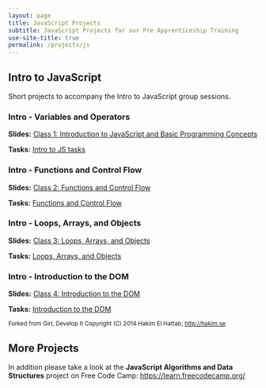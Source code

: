```yaml
---
layout: page
title: JavaScript Projects
subtitle: JavaScript Projects for our Pre Apprenticeship Training
use-site-title: true
permalink: /projects/js
---
```


## Intro to JavaScript
Short projects to accompany the Intro to JavaScript group sessions.

### Intro - Variables and Operators
**Slides:** [Class 1: Introduction to JavaScript and Basic Programming Concepts](http://girldevelopit.github.io/gdi-featured-js-intro/class1.html)

**Tasks:** [Intro to JS tasks](js1)

### Intro - Functions and Control Flow
**Slides:** [Class 2: Functions and Control Flow](http://girldevelopit.github.io/gdi-featured-js-intro/class2.html)

**Tasks:** [Functions and Control Flow](js2)


### Intro - Loops, Arrays, and Objects
**Slides:** [Class 3: Loops, Arrays, and Objects](http://girldevelopit.github.io/gdi-featured-js-intro/class3.html)

**Tasks:** [Loops, Arrays, and Objects](js3)

### Intro - Introduction to the DOM
**Slides:** [Class 4: Introduction to the DOM](http://girldevelopit.github.io/gdi-featured-js-intro/class4.html)

**Tasks:** [Introduction to the DOM](js4)

<sub>Forked from Girl, Develop It
Copyright (C) 2014 Hakim El Hattab, http://hakim.se</sub>

## More Projects
In addition please take a look at the **JavaScript Algorithms and Data Structures** project on Free Code Camp:
https://learn.freecodecamp.org/
